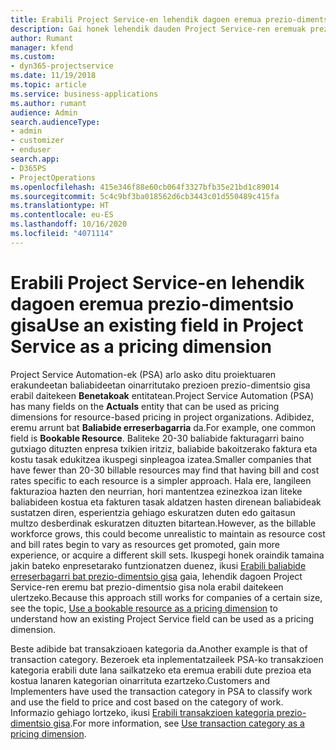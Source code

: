 ```yaml
---
title: Erabili Project Service-en lehendik dagoen eremua prezio-dimentsio gisa
description: Gai honek lehendik dauden Project Service-ren eremuak prezio-dimentsio gisa erabiltzeari buruzko informazioa eskaintzen du.
author: Rumant
manager: kfend
ms.custom:
- dyn365-projectservice
ms.date: 11/19/2018
ms.topic: article
ms.service: business-applications
ms.author: rumant
audience: Admin
search.audienceType:
- admin
- customizer
- enduser
search.app:
- D365PS
- ProjectOperations
ms.openlocfilehash: 415e346f88e60cb064f3327bfb35e21bd1c89014
ms.sourcegitcommit: 5c4c9bf3ba018562d6cb3443c01d550489c415fa
ms.translationtype: HT
ms.contentlocale: eu-ES
ms.lasthandoff: 10/16/2020
ms.locfileid: "4071114"
---
```

# <a name="use-an-existing-field-in-project-service-as-a-pricing-dimension"></a><span data-ttu-id="15a9e-103">Erabili Project Service-en lehendik dagoen eremua prezio-dimentsio gisa</span><span class="sxs-lookup"><span data-stu-id="15a9e-103">Use an existing field in Project Service as a pricing dimension</span></span>

<span data-ttu-id="15a9e-104">Project Service Automation-ek (PSA) arlo asko ditu proiektuaren erakundeetan baliabideetan oinarritutako prezioen prezio-dimentsio gisa erabil daitekeen **Benetakoak** entitatean.</span><span class="sxs-lookup"><span data-stu-id="15a9e-104">Project Service Automation (PSA) has many fields on the **Actuals** entity that can be used as pricing dimensions for resource-based pricing in project organizations.</span></span> <span data-ttu-id="15a9e-105">Adibidez, eremu arrunt bat **Baliabide erreserbagarria** da.</span><span class="sxs-lookup"><span data-stu-id="15a9e-105">For example, one common field is **Bookable Resource**.</span></span> <span data-ttu-id="15a9e-106">Baliteke 20-30 baliabide fakturagarri baino gutxiago dituzten enpresa txikien iritziz, baliabide bakoitzerako faktura eta kostu tasak edukitzea ikuspegi sinpleagoa izatea.</span><span class="sxs-lookup"><span data-stu-id="15a9e-106">Smaller companies that have fewer than 20-30 billable resources may find that having bill and cost rates specific to each resource is a simpler approach.</span></span> <span data-ttu-id="15a9e-107">Hala ere, langileen fakturazioa hazten den neurrian, hori mantentzea ezinezkoa izan liteke baliabideen kostua eta fakturen tasak aldatzen hasten direnean baliabideak sustatzen diren, esperientzia gehiago eskuratzen duten edo gaitasun multzo desberdinak eskuratzen dituzten bitartean.</span><span class="sxs-lookup"><span data-stu-id="15a9e-107">However, as the billable workforce grows, this could become unrealistic to maintain as resource cost and bill rates begin to vary as resources get promoted, gain more experience, or acquire a different skill sets.</span></span> <span data-ttu-id="15a9e-108">Ikuspegi honek oraindik tamaina jakin bateko enpresetarako funtzionatzen duenez, ikusi [Erabili baliabide erreserbagarri bat prezio-dimentsio gisa](bookable-resource-pricing-dimension.md) gaia, lehendik dagoen Project Service-ren eremu bat prezio-dimentsio gisa nola erabil daitekeen ulertzeko.</span><span class="sxs-lookup"><span data-stu-id="15a9e-108">Because this approach still works for companies of a certain size, see the topic, [Use a bookable resource as a pricing dimension](bookable-resource-pricing-dimension.md) to understand how an existing Project Service field can be used as a pricing dimension.</span></span>

<span data-ttu-id="15a9e-109">Beste adibide bat transakzioaen kategoria da.</span><span class="sxs-lookup"><span data-stu-id="15a9e-109">Another example is that of transaction category.</span></span> <span data-ttu-id="15a9e-110">Bezeroek eta inplementatzaileek PSA-ko transakzioen kategoria erabili dute lana sailkatzeko eta eremua erabili dute prezioa eta kostua lanaren kategorian oinarrituta ezartzeko.</span><span class="sxs-lookup"><span data-stu-id="15a9e-110">Customers and Implementers have used the transaction category in PSA to classify work and use the field to price and cost based on the category of work.</span></span> <span data-ttu-id="15a9e-111">Informazio gehiago lortzeko, ikusi [Erabili transakzioen kategoria prezio-dimentsio gisa](transaction-category-pricing-dimension.md).</span><span class="sxs-lookup"><span data-stu-id="15a9e-111">For more information, see [Use transaction category as a pricing dimension](transaction-category-pricing-dimension.md).</span></span>
